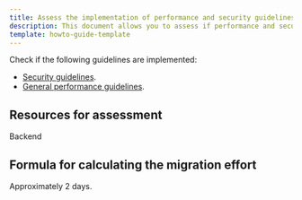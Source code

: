 ```yaml
---
title: Assess the implementation of performance and security guidelines
description: This document allows you to assess if performance and security guidelines are implemented.
template: howto-guide-template
---
```


Check if the following guidelines are implemented:

* [Security guidelines](/docs/scos/dev/guidelines/security-guidelines.html).
* [General performance guidelines](/docs/scos/dev/guidelines/performance-guidelines/general-performance-guidelines.html).

## Resources for assessment

Backend


## Formula for calculating the migration effort

Approximately 2 days.
